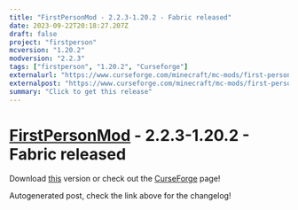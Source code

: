 ```yaml
---
title: "FirstPersonMod - 2.2.3-1.20.2 - Fabric released"
date: 2023-09-22T20:18:27.207Z
draft: false
project: "firstperson"
mcversion: "1.20.2"
modversion: "2.2.3"
tags: ["firstperson", "1.20.2", "Curseforge"]
externalurl: "https://www.curseforge.com/minecraft/mc-mods/first-person-model/files/4763962"
externalpost: "https://www.curseforge.com/minecraft/mc-mods/first-person-model/files/4763962"
summary: "Click to get this release"
---
```

# [FirstPersonMod](/project/firstperson) - 2.2.3-1.20.2 - Fabric released
Download [this](https://www.curseforge.com/minecraft/mc-mods/first-person-model/files/4763962) version or check out the [CurseForge](https://www.curseforge.com/minecraft/mc-mods/first-person-model) page!

Autogenerated post, check the link above for the changelog!
